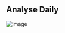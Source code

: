## Analyse Daily 

![image](https://user-images.githubusercontent.com/84625531/123527526-c9b47f80-d6e0-11eb-9f60-4645c6b96fcd.png)
